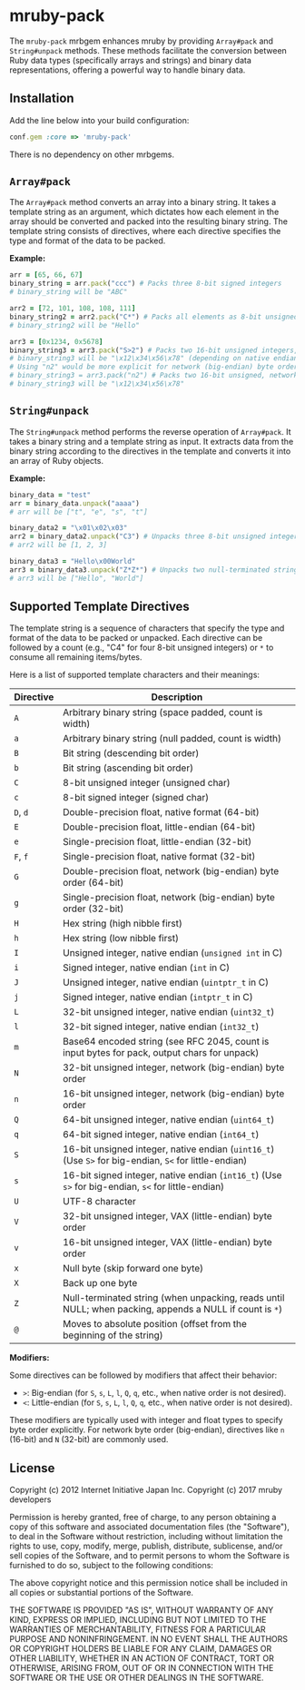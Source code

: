 # mruby-pack

The `mruby-pack` mrbgem enhances mruby by providing `Array#pack` and `String#unpack` methods. These methods facilitate the conversion between Ruby data types (specifically arrays and strings) and binary data representations, offering a powerful way to handle binary data.

## Installation

Add the line below into your build configuration:

```ruby
conf.gem :core => 'mruby-pack'
```

There is no dependency on other mrbgems.

## `Array#pack`

The `Array#pack` method converts an array into a binary string. It takes a template string as an argument, which dictates how each element in the array should be converted and packed into the resulting binary string. The template string consists of directives, where each directive specifies the type and format of the data to be packed.

**Example:**

```ruby
arr = [65, 66, 67]
binary_string = arr.pack("ccc") # Packs three 8-bit signed integers
# binary_string will be "ABC"

arr2 = [72, 101, 108, 108, 111]
binary_string2 = arr2.pack("C*") # Packs all elements as 8-bit unsigned integers
# binary_string2 will be "Hello"

arr3 = [0x1234, 0x5678]
binary_string3 = arr3.pack("S>2") # Packs two 16-bit unsigned integers, big-endian
# binary_string3 will be "\x12\x34\x56\x78" (depending on native endianness if S is used without > or <)
# Using "n2" would be more explicit for network (big-endian) byte order:
# binary_string3 = arr3.pack("n2") # Packs two 16-bit unsigned, network (big-endian) byte order
# binary_string3 will be "\x12\x34\x56\x78"
```

## `String#unpack`

The `String#unpack` method performs the reverse operation of `Array#pack`. It takes a binary string and a template string as input. It extracts data from the binary string according to the directives in the template and converts it into an array of Ruby objects.

**Example:**

```ruby
binary_data = "test"
arr = binary_data.unpack("aaaa")
# arr will be ["t", "e", "s", "t"]

binary_data2 = "\x01\x02\x03"
arr2 = binary_data2.unpack("C3") # Unpacks three 8-bit unsigned integers
# arr2 will be [1, 2, 3]

binary_data3 = "Hello\x00World"
arr3 = binary_data3.unpack("Z*Z*") # Unpacks two null-terminated strings
# arr3 will be ["Hello", "World"]
```

## Supported Template Directives

The template string is a sequence of characters that specify the type and format of the data to be packed or unpacked. Each directive can be followed by a count (e.g., "C4" for four 8-bit unsigned integers) or `*` to consume all remaining items/bytes.

Here is a list of supported template characters and their meanings:

| Directive | Description                                                                                             |
| --------- | ------------------------------------------------------------------------------------------------------- |
| `A`       | Arbitrary binary string (space padded, count is width)                                                  |
| `a`       | Arbitrary binary string (null padded, count is width)                                                   |
| `B`       | Bit string (descending bit order)                                                                       |
| `b`       | Bit string (ascending bit order)                                                                        |
| `C`       | 8-bit unsigned integer (unsigned char)                                                                  |
| `c`       | 8-bit signed integer (signed char)                                                                      |
| `D`, `d`  | Double-precision float, native format (64-bit)                                                          |
| `E`       | Double-precision float, little-endian (64-bit)                                                          |
| `e`       | Single-precision float, little-endian (32-bit)                                                          |
| `F`, `f`  | Single-precision float, native format (32-bit)                                                          |
| `G`       | Double-precision float, network (big-endian) byte order (64-bit)                                        |
| `g`       | Single-precision float, network (big-endian) byte order (32-bit)                                        |
| `H`       | Hex string (high nibble first)                                                                          |
| `h`       | Hex string (low nibble first)                                                                           |
| `I`       | Unsigned integer, native endian (`unsigned int` in C)                                                   |
| `i`       | Signed integer, native endian (`int` in C)                                                              |
| `J`       | Unsigned integer, native endian (`uintptr_t` in C)                                                      |
| `j`       | Signed integer, native endian (`intptr_t` in C)                                                         |
| `L`       | 32-bit unsigned integer, native endian (`uint32_t`)                                                     |
| `l`       | 32-bit signed integer, native endian (`int32_t`)                                                        |
| `m`       | Base64 encoded string (see RFC 2045, count is input bytes for pack, output chars for unpack)            |
| `N`       | 32-bit unsigned integer, network (big-endian) byte order                                                |
| `n`       | 16-bit unsigned integer, network (big-endian) byte order                                                |
| `Q`       | 64-bit unsigned integer, native endian (`uint64_t`)                                                     |
| `q`       | 64-bit signed integer, native endian (`int64_t`)                                                        |
| `S`       | 16-bit unsigned integer, native endian (`uint16_t`) (Use `S>` for big-endian, `S<` for little-endian)   |
| `s`       | 16-bit signed integer, native endian (`int16_t`) (Use `s>` for big-endian, `s<` for little-endian)      |
| `U`       | UTF-8 character                                                                                         |
| `V`       | 32-bit unsigned integer, VAX (little-endian) byte order                                                 |
| `v`       | 16-bit unsigned integer, VAX (little-endian) byte order                                                 |
| `x`       | Null byte (skip forward one byte)                                                                       |
| `X`       | Back up one byte                                                                                        |
| `Z`       | Null-terminated string (when unpacking, reads until NULL; when packing, appends a NULL if count is `*`) |
| `@`       | Moves to absolute position (offset from the beginning of the string)                                    |

**Modifiers:**

Some directives can be followed by modifiers that affect their behavior:

- `>`: Big-endian (for `S`, `s`, `L`, `l`, `Q`, `q`, etc., when native order is not desired).
- `<`: Little-endian (for `S`, `s`, `L`, `l`, `Q`, `q`, etc., when native order is not desired).

These modifiers are typically used with integer and float types to specify byte order explicitly. For network byte order (big-endian), directives like `n` (16-bit) and `N` (32-bit) are commonly used.

## License

Copyright (c) 2012 Internet Initiative Japan Inc.
Copyright (c) 2017 mruby developers

Permission is hereby granted, free of charge, to any person obtaining a
copy of this software and associated documentation files (the "Software"),
to deal in the Software without restriction, including without limitation
the rights to use, copy, modify, merge, publish, distribute, sublicense,
and/or sell copies of the Software, and to permit persons to whom the
Software is furnished to do so, subject to the following conditions:

The above copyright notice and this permission notice shall be included in
all copies or substantial portions of the Software.

THE SOFTWARE IS PROVIDED "AS IS", WITHOUT WARRANTY OF ANY KIND, EXPRESS OR
IMPLIED, INCLUDING BUT NOT LIMITED TO THE WARRANTIES OF MERCHANTABILITY,
FITNESS FOR A PARTICULAR PURPOSE AND NONINFRINGEMENT. IN NO EVENT SHALL THE
AUTHORS OR COPYRIGHT HOLDERS BE LIABLE FOR ANY CLAIM, DAMAGES OR OTHER
LIABILITY, WHETHER IN AN ACTION OF CONTRACT, TORT OR OTHERWISE, ARISING
FROM, OUT OF OR IN CONNECTION WITH THE SOFTWARE OR THE USE OR OTHER
DEALINGS IN THE SOFTWARE.
